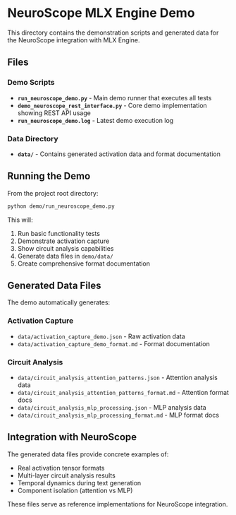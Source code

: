 # NeuroScope MLX Engine Demo

This directory contains the demonstration scripts and generated data for the NeuroScope integration with MLX Engine.

## Files

### Demo Scripts
- **`run_neuroscope_demo.py`** - Main demo runner that executes all tests
- **`demo_neuroscope_rest_interface.py`** - Core demo implementation showing REST API usage
- **`run_neuroscope_demo.log`** - Latest demo execution log

### Data Directory
- **`data/`** - Contains generated activation data and format documentation

## Running the Demo

From the project root directory:

```bash
python demo/run_neuroscope_demo.py
```

This will:
1. Run basic functionality tests
2. Demonstrate activation capture
3. Show circuit analysis capabilities
4. Generate data files in `demo/data/`
5. Create comprehensive format documentation

## Generated Data Files

The demo automatically generates:

### Activation Capture
- `data/activation_capture_demo.json` - Raw activation data
- `data/activation_capture_demo_format.md` - Format documentation

### Circuit Analysis
- `data/circuit_analysis_attention_patterns.json` - Attention analysis data
- `data/circuit_analysis_attention_patterns_format.md` - Attention format docs
- `data/circuit_analysis_mlp_processing.json` - MLP analysis data
- `data/circuit_analysis_mlp_processing_format.md` - MLP format docs

## Integration with NeuroScope

The generated data files provide concrete examples of:
- Real activation tensor formats
- Multi-layer circuit analysis results
- Temporal dynamics during text generation
- Component isolation (attention vs MLP)

These files serve as reference implementations for NeuroScope integration.